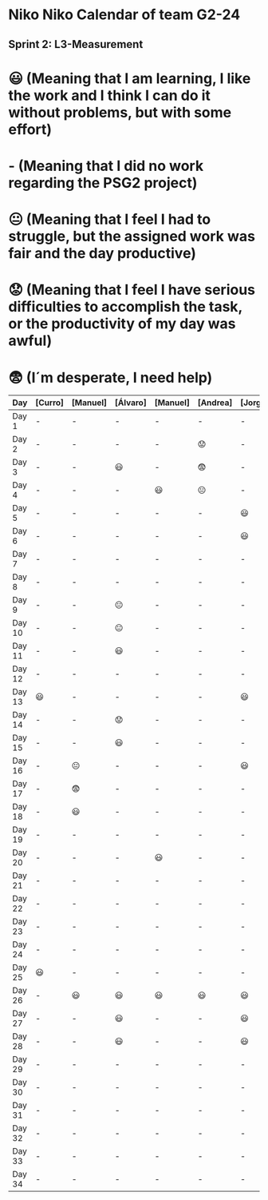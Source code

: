 # Niko Niko Calendar of team G2-24
## Sprint 2: L3-Measurement 

#  :smiley: (Meaning that I am learning, I like the work and I think I can do it without problems, but with some effort) 
#  - (Meaning that I did no work regarding the PSG2 project) 
# :neutral_face:  (Meaning that I feel I had to struggle, but the assigned work was fair and the day productive) 
# :worried: (Meaning that I feel I have serious difficulties to accomplish the task, or the productivity of my day was awful) 
#  :fearful:   (I´m desperate, I need help) 

| Day           | [Curro]       | [Manuel]       | [Álvaro]       | [Manuel]       | [Andrea]       | [Jorge]        |
| ------------- | ------------- | -------------  | -------------  | -------------  | -------------  | -------------  |
| Day 1         |       -       |      -         |       -        |       -        |       -        |       -        |
| Day 2         |       -       |      -         |       -        |       -        |   :worried:    |       -        |
| Day 3         |       -       |      -         |    :smiley:    |       -        |  :fearful:     |       -        |
| Day 4         |       -       |      -         |        -       |    :smiley:    | :neutral_face: |       -        |
| Day 5         |       -       |      -         |         -      |      -         |      -         |    :smiley:    |
| Day 6         |       -       |      -         |          -     |      -         |      -         |    :smiley:    |
| Day 7         |       -       |      -         |           -    |      -         |      -         |       -        |
| Day 8         |       -       |      -         |            -   |      -         |      -         |       -        |
| Day 9         |       -       |      -         | :neutral_face: |      -         |      -         |       -        |
| Day 10        |       -       |      -         |  :neutral_face:|      -         |      -         |       -        |
| Day 11        |       -       |      -         |    :smiley:    |      -         |      -         |       -        |
| Day 12        |       -       |      -         |             -  |      -         |      -         |       -        |
| Day 13        |    :smiley:   |      -         |              - |      -         |      -         |    :smiley:    |
| Day 14        |       -       |      -         |   :worried:    |     -          |      -         |       -        |
| Day 15        |       -       |      -         |   :smiley:     |       -        |       -        |       -        |
| Day 16        |       -       | :neutral_face: |     -          |       -        |       -        |    :smiley:    |
| Day 17        |       -       |   :fearful:    |     -          |       -        |       -        |       -        |
| Day 18        |       -       |   :smiley:     |     -          |       -        |       -        |       -        |
| Day 19        |       -       |      -         |     -          |       -        |       -        |       -        |
| Day 20        |       -       |      -         |     -          |    :smiley:    |       -        |       -        |
| Day 21        |       -       |      -         |     -          |       -        |       -        |       -        |
| Day 22        |       -       |      -         |     -          |       -        |       -        |       -        |
| Day 23        |       -       |      -         |     -          |       -        |       -        |       -        |
| Day 24        |       -       |      -         |     -          |       -        |       -        |       -        |
| Day 25        |    :smiley:   |      -         |     -          |       -        |       -        |       -        |
| Day 26        |       -       |   :smiley:     |    :smiley:    |    :smiley:    |    :smiley:    |    :smiley:    |
| Day 27        |       -       |      -         |        :smiley:|       -        |      -         |    :smiley:    |
| Day 28        |       -       |      -         |      :smiley:  |       -        |      -         |    :smiley:    |
| Day 29        |       -       |       -        |       -        |        -       |        -       |        -       |
| Day 30        |       -       |       -        |       -        |        -       |        -       |        -       |
| Day 31        |        -      |       -        |       -        |        -       |        -       |        -       |
| Day 32        |        -      |       -        |       -        |        -       |        -       |        -       |
| Day 33        |       -       |       -        |       -        |        -       |        -       |        -       |
| Day 34        |       -       |       -        |       -        |        -       |        -       |        -       |
